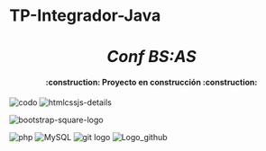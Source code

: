 # TP-Integrador-Java
<h1 align="center"><em> Conf BS:AS </em></h1>
<h4 align="center">
:construction: Proyecto en construcción :construction:
</h4>

![codo](https://github.com/claumiranda/TP-Integrador-Java/assets/133828623/72586a38-6711-4e8b-929b-81fbdc7cdd44)
![htmlcssjs-details](https://github.com/claumiranda/TP-Integrador-Java/assets/133828623/8c70a712-47b3-4d6d-9cf1-3704c195dfc7)

![bootstrap-square-logo](https://github.com/claumiranda/TP-Integrador-Java/assets/133828623/e5a5d251-bcfe-4eca-aa8a-29b6b7c4d383)

![php](https://github.com/claumiranda/TP-Integrador-Java/assets/133828623/fbf5982f-f580-41de-8857-3172ccfa06a2)
![MySQL](https://github.com/claumiranda/TP-Integrador-Java/assets/133828623/4ca661fa-95a6-4bc9-8894-dc139d68666f)
![git logo](https://github.com/claumiranda/TP-Integrador-Java/assets/133828623/93775560-910b-46f9-a3ad-d8e5d7af0739)
![Logo_github](https://github.com/claumiranda/TP-Integrador-Java/assets/133828623/197f5334-f007-4743-936e-9b18a6197f7f)



